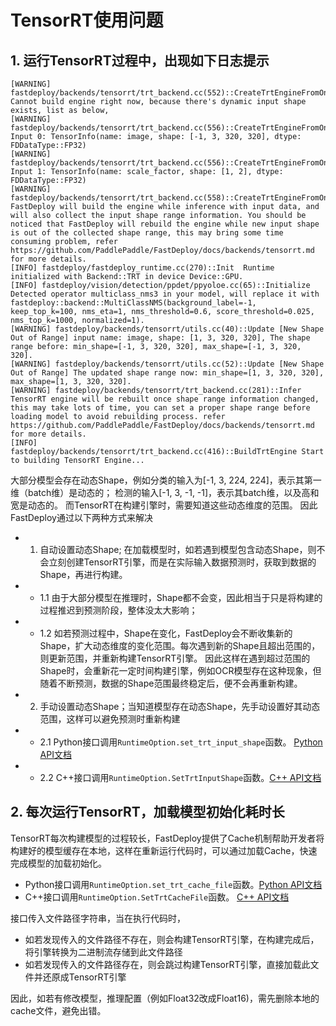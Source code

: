 # TensorRT使用问题

## 1. 运行TensorRT过程中，出现如下日志提示 
```
[WARNING] fastdeploy/backends/tensorrt/trt_backend.cc(552)::CreateTrtEngineFromOnnx	Cannot build engine right now, because there's dynamic input shape exists, list as below,
[WARNING] fastdeploy/backends/tensorrt/trt_backend.cc(556)::CreateTrtEngineFromOnnx	Input 0: TensorInfo(name: image, shape: [-1, 3, 320, 320], dtype: FDDataType::FP32)
[WARNING] fastdeploy/backends/tensorrt/trt_backend.cc(556)::CreateTrtEngineFromOnnx	Input 1: TensorInfo(name: scale_factor, shape: [1, 2], dtype: FDDataType::FP32)
[WARNING] fastdeploy/backends/tensorrt/trt_backend.cc(558)::CreateTrtEngineFromOnnx	FastDeploy will build the engine while inference with input data, and will also collect the input shape range information. You should be noticed that FastDeploy will rebuild the engine while new input shape is out of the collected shape range, this may bring some time consuming problem, refer https://github.com/PaddlePaddle/FastDeploy/docs/backends/tensorrt.md for more details.
[INFO] fastdeploy/fastdeploy_runtime.cc(270)::Init	Runtime initialized with Backend::TRT in device Device::GPU.
[INFO] fastdeploy/vision/detection/ppdet/ppyoloe.cc(65)::Initialize	Detected operator multiclass_nms3 in your model, will replace it with fastdeploy::backend::MultiClassNMS(background_label=-1, keep_top_k=100, nms_eta=1, nms_threshold=0.6, score_threshold=0.025, nms_top_k=1000, normalized=1).
[WARNING] fastdeploy/backends/tensorrt/utils.cc(40)::Update	[New Shape Out of Range] input name: image, shape: [1, 3, 320, 320], The shape range before: min_shape=[-1, 3, 320, 320], max_shape=[-1, 3, 320, 320].
[WARNING] fastdeploy/backends/tensorrt/utils.cc(52)::Update	[New Shape Out of Range] The updated shape range now: min_shape=[1, 3, 320, 320], max_shape=[1, 3, 320, 320].
[WARNING] fastdeploy/backends/tensorrt/trt_backend.cc(281)::Infer	TensorRT engine will be rebuilt once shape range information changed, this may take lots of time, you can set a proper shape range before loading model to avoid rebuilding process. refer https://github.com/PaddlePaddle/FastDeploy/docs/backends/tensorrt.md for more details.
[INFO] fastdeploy/backends/tensorrt/trt_backend.cc(416)::BuildTrtEngine	Start to building TensorRT Engine...
```

大部分模型会存在动态Shape，例如分类的输入为[-1, 3, 224, 224]，表示其第一维（batch维）是动态的； 检测的输入[-1, 3, -1, -1]，表示其batch维，以及高和宽是动态的。 而TensorRT在构建引擎时，需要知道这些动态维度的范围。 因此FastDeploy通过以下两种方式来解决

- 1. 自动设置动态Shape; 在加载模型时，如若遇到模型包含动态Shape，则不会立刻创建TensorRT引擎，而是在实际输入数据预测时，获取到数据的Shape，再进行构建。
- - 1.1 由于大部分模型在推理时，Shape都不会变，因此相当于只是将构建的过程推迟到预测阶段，整体没太大影响；
- - 1.2 如若预测过程中，Shape在变化，FastDeploy会不断收集新的Shape，扩大动态维度的变化范围。每次遇到新的Shape且超出范围的，则更新范围，并重新构建TensorRT引擎。 因此这样在遇到超过范围的Shape时，会重新花一定时间构建引擎，例如OCR模型存在这种现象，但随着不断预测，数据的Shape范围最终稳定后，便不会再重新构建。
- 2. 手动设置动态Shape；当知道模型存在动态Shape，先手动设置好其动态范围，这样可以避免预测时重新构建
- - 2.1 Python接口调用`RuntimeOption.set_trt_input_shape`函数。 [Python API文档](https://baidu-paddle.github.io/fastdeploy-api/python/html)
- - 2.2 C++接口调用`RuntimeOption.SetTrtInputShape`函数。[C++ API文档](https://baidu-paddle.github.io/fastdeploy-api/cpp/html)


## 2. 每次运行TensorRT，加载模型初始化耗时长

TensorRT每次构建模型的过程较长，FastDeploy提供了Cache机制帮助开发者将构建好的模型缓存在本地，这样在重新运行代码时，可以通过加载Cache，快速完成模型的加载初始化。

- Python接口调用`RuntimeOption.set_trt_cache_file`函数。[Python API文档](https://baidu-paddle.github.io/fastdeploy-api/python/html)
- C++接口调用`RuntimeOption.SetTrtCacheFile`函数。 [C++ API文档](https://baidu-paddle.github.io/fastdeploy-api/cpp/html)

接口传入文件路径字符串，当在执行代码时，
- 如若发现传入的文件路径不存在，则会构建TensorRT引擎，在构建完成后，将引擎转换为二进制流存储到此文件路径
- 如若发现传入的文件路径存在，则会跳过构建TensorRT引擎，直接加载此文件并还原成TensorRT引擎

因此，如若有修改模型，推理配置（例如Float32改成Float16)，需先删除本地的cache文件，避免出错。


